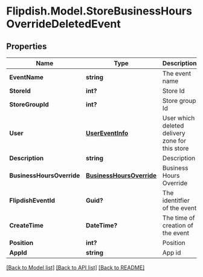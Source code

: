 # Flipdish.Model.StoreBusinessHoursOverrideDeletedEvent
## Properties

Name | Type | Description | Notes
------------ | ------------- | ------------- | -------------
**EventName** | **string** | The event name | [optional] 
**StoreId** | **int?** | Store Id | [optional] 
**StoreGroupId** | **int?** | Store group Id | [optional] 
**User** | [**UserEventInfo**](UserEventInfo.md) | User which deleted delivery zone for this store | [optional] 
**Description** | **string** | Description | [optional] 
**BusinessHoursOverride** | [**BusinessHoursOverride**](BusinessHoursOverride.md) | Business Hours Override | [optional] 
**FlipdishEventId** | **Guid?** | The identitfier of the event | [optional] 
**CreateTime** | **DateTime?** | The time of creation of the event | [optional] 
**Position** | **int?** | Position | [optional] 
**AppId** | **string** | App id | [optional] 

[[Back to Model list]](../README.md#documentation-for-models) [[Back to API list]](../README.md#documentation-for-api-endpoints) [[Back to README]](../README.md)

